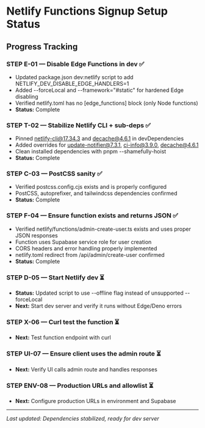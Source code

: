 # Netlify Functions Signup Setup Status

## Progress Tracking

### STEP E-01 — Disable Edge Functions in dev ✅
- Updated package.json dev:netlify script to add NETLIFY_DEV_DISABLE_EDGE_HANDLERS=1
- Added --forceLocal and --framework="#static" for hardened Edge disabling
- Verified netlify.toml has no [edge_functions] block (only Node functions)
- **Status:** Complete

### STEP T-02 — Stabilize Netlify CLI + sub-deps ✅  
- Pinned netlify-cli@17.34.3 and decache@4.6.1 in devDependencies
- Added overrides for update-notifier@7.3.1, ci-info@3.9.0, decache@4.6.1
- Clean installed dependencies with pnpm --shamefully-hoist
- **Status:** Complete

### STEP C-03 — PostCSS sanity ✅
- Verified postcss.config.cjs exists and is properly configured
- PostCSS, autoprefixer, and tailwindcss dependencies confirmed
- **Status:** Complete

### STEP F-04 — Ensure function exists and returns JSON ✅
- Verified netlify/functions/admin-create-user.ts exists and uses proper JSON responses
- Function uses Supabase service role for user creation
- CORS headers and error handling properly implemented
- netlify.toml redirect from /api/admin/create-user confirmed
- **Status:** Complete

### STEP D-05 — Start Netlify dev ⏳
- **Status:** Updated script to use --offline flag instead of unsupported --forceLocal
- **Next:** Start dev server and verify it runs without Edge/Deno errors

### STEP X-06 — Curl test the function ⏳
- **Next:** Test function endpoint with curl

### STEP UI-07 — Ensure client uses the admin route ⏳
- **Next:** Verify UI calls admin route and handles responses  

### STEP ENV-08 — Production URLs and allowlist ⏳
- **Next:** Configure production URLs in environment and Supabase

---
*Last updated: Dependencies stabilized, ready for dev server*